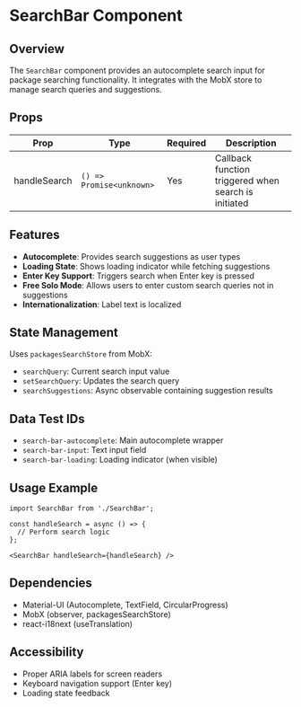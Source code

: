 # SearchBar Component

## Overview
The `SearchBar` component provides an autocomplete search input for package searching functionality. It integrates with the MobX store to manage search queries and suggestions.

## Props
| Prop | Type | Required | Description |
|------|------|----------|-------------|
| handleSearch | `() => Promise<unknown>` | Yes | Callback function triggered when search is initiated |

## Features
- **Autocomplete**: Provides search suggestions as user types
- **Loading State**: Shows loading indicator while fetching suggestions
- **Enter Key Support**: Triggers search when Enter key is pressed
- **Free Solo Mode**: Allows users to enter custom search queries not in suggestions
- **Internationalization**: Label text is localized

## State Management
Uses `packagesSearchStore` from MobX:
- `searchQuery`: Current search input value
- `setSearchQuery`: Updates the search query
- `searchSuggestions`: Async observable containing suggestion results

## Data Test IDs
- `search-bar-autocomplete`: Main autocomplete wrapper
- `search-bar-input`: Text input field
- `search-bar-loading`: Loading indicator (when visible)

## Usage Example
```tsx
import SearchBar from './SearchBar';

const handleSearch = async () => {
  // Perform search logic
};

<SearchBar handleSearch={handleSearch} />
```

## Dependencies
- Material-UI (Autocomplete, TextField, CircularProgress)
- MobX (observer, packagesSearchStore)
- react-i18next (useTranslation)

## Accessibility
- Proper ARIA labels for screen readers
- Keyboard navigation support (Enter key)
- Loading state feedback
